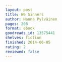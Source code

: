 ```yaml
---
layout: post
title: We Sinners
author: Hanna Pylväinen
pages: 208
format: ebook
goodreads_id: 13575441
shelves: fiction
finished: 2014-06-05
rating: 2
reviewed: false
---
```

